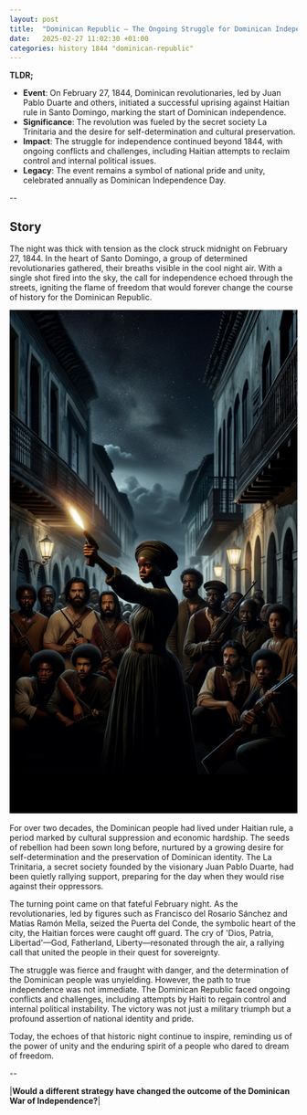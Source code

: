 ```yaml
---
layout: post
title:  "Dominican Republic – The Ongoing Struggle for Dominican Independence: February 27, 1844"
date:   2025-02-27 11:02:30 +01:00
categories: history 1844 "dominican-republic"
---
```


**TLDR;**
- **Event**: On February 27, 1844, Dominican revolutionaries, led by Juan Pablo Duarte and others, initiated a successful uprising against Haitian rule in Santo Domingo, marking the start of Dominican independence.
- **Significance**: The revolution was fueled by the secret society La Trinitaria and the desire for self-determination and cultural preservation.
- **Impact**: The struggle for independence continued beyond 1844, with ongoing conflicts and challenges, including Haitian attempts to reclaim control and internal political issues.
- **Legacy**: The event remains a symbol of national pride and unity, celebrated annually as Dominican Independence Day.

--

## Story

The night was thick with tension as the clock struck midnight on February 27, 1844. In the heart of Santo Domingo, a group of determined revolutionaries gathered, their breaths visible in the cool night air. With a single shot fired into the sky, the call for independence echoed through the streets, igniting the flame of freedom that would forever change the course of history for the Dominican Republic.

![Image](/assets/images/27_February_73283936714faad18d415512ed86f2aa.png)

For over two decades, the Dominican people had lived under Haitian rule, a period marked by cultural suppression and economic hardship. The seeds of rebellion had been sown long before, nurtured by a growing desire for self-determination and the preservation of Dominican identity. The La Trinitaria, a secret society founded by the visionary Juan Pablo Duarte, had been quietly rallying support, preparing for the day when they would rise against their oppressors.

The turning point came on that fateful February night. As the revolutionaries, led by figures such as Francisco del Rosario Sánchez and Matías Ramón Mella, seized the Puerta del Conde, the symbolic heart of the city, the Haitian forces were caught off guard. The cry of 'Dios, Patria, Libertad'—God, Fatherland, Liberty—resonated through the air, a rallying call that united the people in their quest for sovereignty.

The struggle was fierce and fraught with danger, and the determination of the Dominican people was unyielding. However, the path to true independence was not immediate. The Dominican Republic faced ongoing conflicts and challenges, including attempts by Haiti to regain control and internal political instability. The victory was not just a military triumph but a profound assertion of national identity and pride.

Today, the echoes of that historic night continue to inspire, reminding us of the power of unity and the enduring spirit of a people who dared to dream of freedom.

--

|**Would a different strategy have changed the outcome of the Dominican War of Independence?**|

